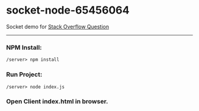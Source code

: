 # socket-node-65456064
Socket demo for [Stack Overflow Question](https://stackoverflow.com/questions/65456064/post-http-localhost3000-socket-io-eio-3transport-pollingt-nquney3-400-bad)

---

### NPM Install:
```
/server> npm install
```

### Run Project: 
```
/server> node index.js
```

### Open Client index.html in browser.